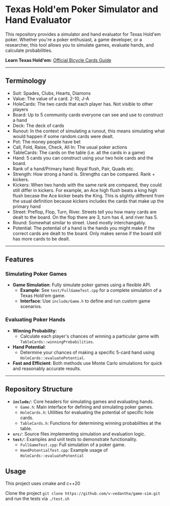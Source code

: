 # Texas Hold'em Poker Simulator and Hand Evaluator

This repository provides a simulator and hand evaluator for Texas Hold'em poker. Whether you're a poker enthusiast, a game developer, or a researcher, this tool allows you to simulate games, evaluate hands, and calculate probabilities.

**Learn Texas Hold'em**: [Official Bicycle Cards Guide](https://bicyclecards.com/how-to-play/texas-holdem-poker)

---
## Terminology
- Suit: Spades, Clubs, Hearts, Diamons
- Value: The value of a card. 2-10, J-A
- HoleCards: The two cards that each player has. Not visible to other players
- Board: Up to 5 community cards everyone can see and use to construct a hand
- Deck: The deck of cards
- Runout: In the context of simulating a runout, this means simulating what would happen if some random cards were dealt.
- Pot: The money people have bet
- Call, Fold, Raise, Check, All In: The usual poker actions
- TableCards: The cards on the table (i.e. all the cards in a game)
- Hand: 5 cards you can construct using your two hole cards and the board.
- Rank of a hand/Primary hand: Royal flush, Pair, Quads etc.
- Strength: How strong a hand is. Strengths can be compared. Rank + kickers. 
- Kickers: When two hands with the same rank are compared, they could still differ in kickers. For example, an Ace high flush beats a king high flush becase the Ace kicker beats the King. This is slightly different from the usual definition because kickers includes the cards that make up the primary hand
- Street: Preflop, Flop, Turn, River. Streets tell you how many cards are dealt to the board. On the flop there are 3, turn has 4, and river has 5. 
- Round: Somewhat similar to street. Used mostly interchangably.
- Potential: The potential of a hand is the hands you might make if the correct cards are dealt to the board. Only makes sense if the board still has more cards to be dealt. 
---

## Features

### Simulating Poker Games
- **Game Simulation**: Fully simulate poker games using a flexible API.
  - **Example**: See `test/FullGameTest.cpp` for a complete simulation of a Texas Hold'em game.
  - **Interface**: Use `include/Game.h` to define and run custom game scenarios.

### Evaluating Poker Hands
- **Winning Probability**:
  - Calculate each player's chances of winning a particular game with `TableCards::winningProbabilities`.
- **Hand Potential**:
  - Determine your chances of making a specific 5-card hand using `HoleCards::evaluatePotential`.
- **Fast and Efficient**: Both methods use Monte Carlo simulations for quick and reasonably accurate results.

---

## Repository Structure

- **`include/`**: Core headers for simulating games and evaluating hands.
  - `Game.h`: Main interface for defining and simulating poker games.
  - `HoleCards.h`: Utilities for evaluating the potential of specific hole cards.
  - `TableCards.h`: Functions for determining winning probabilities at the table.
- **`src/`**: Source files implementing simulation and evaluation logic.
- **`test/`**: Examples and unit tests to demonstrate functionality.
  - `FullGameTest.cpp`: Full simulation of a poker game.
  - `HandPotentialTest.cpp`: Example usage of `HoleCards::evaluatePotential`


##  Usage

This project uses cmake and c++20

Clone the project ```git clone https://github.com/v-vedantha/game-sim.git``` and run the tests via ```./test.sh```
